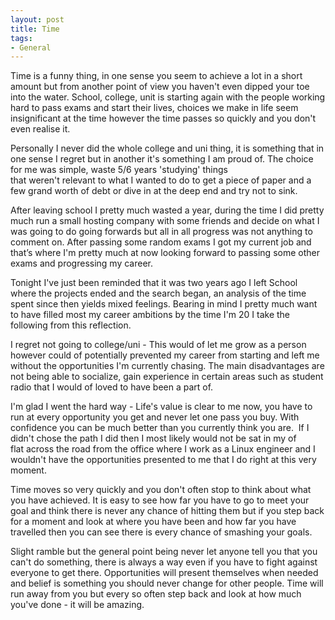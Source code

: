 ```yaml
---
layout: post
title: Time
tags:
- General
---
```


Time is a funny thing, in one sense you seem to achieve a lot in a short amount but from another point of view you haven't even dipped your toe into the water. School, college, unit is starting again with the people working hard to pass exams and start their lives, choices we make in life seem insignificant at the time however the time passes so quickly and you don't even realise it.

Personally I never did the whole college and uni thing, it is something that in one sense I regret but in another it's something I am proud of. The choice for me was simple, waste 5/6 years 'studying' things that weren't relevant to what I wanted to do to get a piece of paper and a few grand worth of debt or dive in at the deep end and try not to sink.

After leaving school I pretty much wasted a year, during the time I did pretty much run a small hosting company with some friends and decide on what I was going to do going forwards but all in all progress was not anything to comment on. After passing some random exams I got my current job and that’s where I'm pretty much at now looking forward to passing some other exams and progressing my career.

Tonight I've just been reminded that it was two years ago I left School where the projects ended and the search began, an analysis of the time spent since then yields mixed feelings. Bearing in mind I pretty much want to have filled most my career ambitions by the time I'm 20 I take the following from this reflection.

I regret not going to college/uni - This would of let me grow as a person however could of potentially prevented my career from starting and left me without the opportunities I'm currently chasing. The main disadvantages are not being able to socialize, gain experience in certain areas such as student radio that I would of loved to have been a part of.

I'm glad I went the hard way - Life's value is clear to me now, you have to run at every opportunity you get and never let one pass you buy. With confidence you can be much better than you currently think you are.  If I didn't chose the path I did then I most likely would not be sat in my of flat across the road from the office where I work as a Linux engineer and I wouldn't have the opportunities presented to me that I do right at this very moment.

Time moves so very quickly and you don't often stop to think about what you have achieved. It is easy to see how far you have to go to meet your goal and think there is never any chance of hitting them but if you step back for a moment and look at where you have been and how far you have travelled then you can see there is every chance of smashing your goals.

Slight ramble but the general point being never let anyone tell you that you can't do something, there is always a way even if you have to fight against everyone to get there. Opportunities will present themselves when needed and belief is something you should never change for other people. Time will run away from you but every so often step back and look at how much you've done - it will be amazing.
